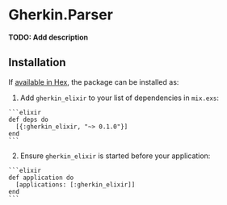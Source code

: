 # Gherkin.Parser

**TODO: Add description**

## Installation

If [available in Hex](https://hex.pm/docs/publish), the package can be installed as:

  1. Add `gherkin_elixir` to your list of dependencies in `mix.exs`:

    ```elixir
    def deps do
      [{:gherkin_elixir, "~> 0.1.0"}]
    end
    ```

  2. Ensure `gherkin_elixir` is started before your application:

    ```elixir
    def application do
      [applications: [:gherkin_elixir]]
    end
    ```

